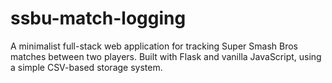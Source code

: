 # ssbu-match-logging
A minimalist full-stack web application for tracking Super Smash Bros matches between two players. Built with Flask and vanilla JavaScript, using a simple CSV-based storage system.
